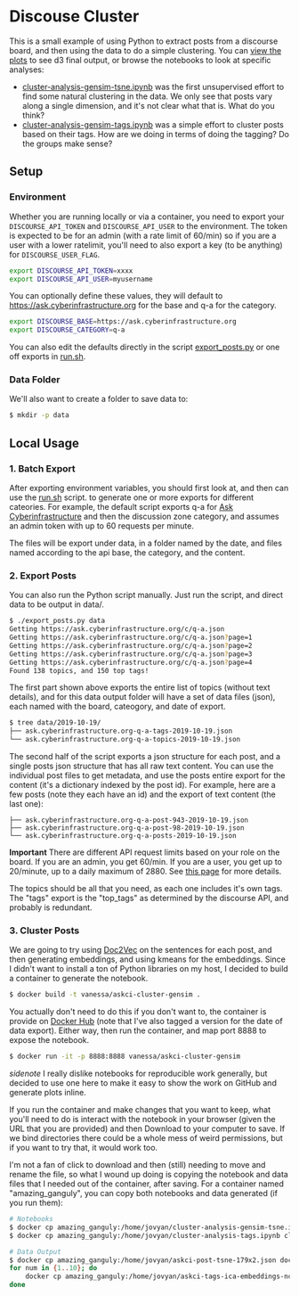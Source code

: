 # Discouse Cluster

This is a small example of using Python to extract posts from a discourse board,
and then using the data to do a simple clustering. You can [view the plots](https://hpsee.github.io/discourse-cluster/)
to see d3 final output, or browse the notebooks to look at specific analyses:

 - [cluster-analysis-gensim-tsne.ipynb](cluster-analysis-gensim-tsne.ipynb) was the first unsupervised effort to find some natural clustering in the data. We only see that posts vary along a single dimension, and it's not clear what that is. What do you think?
 - [cluster-analysis-gensim-tags.ipynb](cluster-analysis-gensim-tags.ipynb) was a simple effort to cluster posts based on their tags. How are we doing in terms of doing the tagging? Do the groups make sense?

## Setup

### Environment

Whether you are running locally or via a container, you need 
to export your `DISCOURSE_API_TOKEN` and `DISCOURSE_API_USER`
to the environment. The token is expected to be for an admin (with a rate
limit of 60/min) so if you are a user with a lower ratelimit, you'll
need to also export a key (to be anything) for `DISCOURSE_USER_FLAG`.

```bash
export DISCOURSE_API_TOKEN=xxxx
export DISCOURSE_API_USER=myusername
```

You can optionally define these values, they will default to https://ask.cyberinfrastructure.org
for the base and q-a for the category.

```bash
export DISCOURSE_BASE=https://ask.cyberinfrastructure.org
export DISCOURSE_CATEGORY=q-a
```

You can also edit the defaults directly in the script [export_posts.py](export_posts.py)
or one off exports in [run.sh](run.sh).

### Data Folder

We'll also want to create a folder to save data to:

```bash
$ mkdir -p data
```

## Local Usage

### 1. Batch Export

After exporting environment variables, you should first look at, and then
can use the [run.sh](run.sh) script. to generate one or more exports for
different cateories. For example, the default script exports q-a for 
[Ask Cyberinfrastructure](https://ask.cyberinfrastructure.org/) and then the discussion zone category, and assumes an admin token with up to 60 requests per minute.

The files will be export under data, in a folder named by the date,
and files named according to the api base, the category, and the content.

### 2. Export Posts

You can also run the Python script manually. Just run the script, and direct data to be output in data/.

```bash
$ ./export_posts.py data
Getting https://ask.cyberinfrastructure.org/c/q-a.json
Getting https://ask.cyberinfrastructure.org/c/q-a.json?page=1
Getting https://ask.cyberinfrastructure.org/c/q-a.json?page=2
Getting https://ask.cyberinfrastructure.org/c/q-a.json?page=3
Getting https://ask.cyberinfrastructure.org/c/q-a.json?page=4
Found 138 topics, and 150 top tags!
```

The first part shown above exports the entire list of topics (without text details),
and for this data output folder will have a set of data files (json), each named with the board,
cateogory, and date of export. 

```bash
$ tree data/2019-10-19/
├── ask.cyberinfrastructure.org-q-a-tags-2019-10-19.json
└── ask.cyberinfrastructure.org-q-a-topics-2019-10-19.json
```

The second half of the script exports a json structure for each post,
and a single posts json structure that has all raw text content. You can
use the individual post files to get metadata, and use the posts entire
export for the content (it's a dictionary indexed by the post id).
For example, here are a few posts (note they each have an id) and
the export of text content (the last one):

```
├── ask.cyberinfrastructure.org-q-a-post-943-2019-10-19.json
├── ask.cyberinfrastructure.org-q-a-post-98-2019-10-19.json
└── ask.cyberinfrastructure.org-q-a-posts-2019-10-19.json
```

**Important** There are different API request limits based on your role
on the board. If you are an admin, you get 60/min. If you are a user, you
get up to 20/minute, up to a daily maximum of 2880. See [this page](https://meta.discourse.org/t/global-rate-limits-and-throttling-in-discourse/78612) for more details.


The topics should be all that you need, as each one includes it's
own tags. The "tags" export is the "top_tags" as determined by the 
discourse API, and probably is redundant.

### 3. Cluster Posts

We are going to try using [Doc2Vec](https://radimrehurek.com/gensim/models/doc2vec.html) on the sentences for each post, and then generating embeddings, and using kmeans for the embeddings. Since I didn't want to install a ton of Python libraries on my host, I decided to build a container to generate the notebook.

```bash
$ docker build -t vanessa/askci-cluster-gensim .
```

You actually don't need to do this if you don't want to, the container
is provide on [Docker Hub](https://hub.docker.com/r/vanessa/askci-cluster-gensim/tags) (note
that I've also tagged a version for the date of data export). Either way, 
then run the container, and map port 8888 to expose the notebook.

```bash
$ docker run -it -p 8888:8888 vanessa/askci-cluster-gensim
```

*sidenote* I really dislike notebooks for reproducible work generally, but
decided to use one here to make it easy to show the work on GitHub and
generate plots inline. 

If you run the container and make changes that you want to keep, 
what you'll need to do is interact with the notebook
in your browser (given the URL that you are provided) and then Download
to your computer to save. If we bind directories there could be a whole
mess of weird permissions, but if you want to try that, it would work too.

I'm not a fan of click to download and then (still) needing to move and rename
the file, so what I wound up doing is copying the notebook and data files that I needed out
of the container, after saving. For a container named "amazing_ganguly", you
can copy both notebooks and data generated (if you run them):

```bash
# Notebooks
$ docker cp amazing_ganguly:/home/jovyan/cluster-analysis-gensim-tsne.ipynb cluster-analysis-gensim-tsne.ipynb 
$ docker cp amazing_ganguly:/home/jovyan/cluster-analysis-tags.ipynb cluster-analysis-tags.ipynb 

# Data Output
$ docker cp amazing_ganguly:/home/jovyan/askci-post-tsne-179x2.json docs/askci-post-tsne-179x2.json
for num in {1..10}; do
    docker cp amazing_ganguly:/home/jovyan/askci-tags-ica-embeddings-ncomps-${num}.json docs/askci-tags-ica-embeddings-ncomps-${num}.json
done
```

